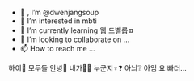 - 👋 , I’m @dwenjangsoup
- 👀 I’m interested in mbti
- 🌱 I’m currently learning 웹 드벨롭ㅍ
- 💞️ I’m looking to collaborate on ...
- 📫 How to reach me ...

<!---
dwenjangsoup/dwenjangsoup is a ✨ special ✨ repository because its `README.md` (this file) appears on your GitHub profile.
You can click the Preview link to take a look at your changes.
--->

하이👋 모두들 안녕👀 내가👱‍♀️ 누군지♀❓ 아늬❔ 아임 요 빠더...
